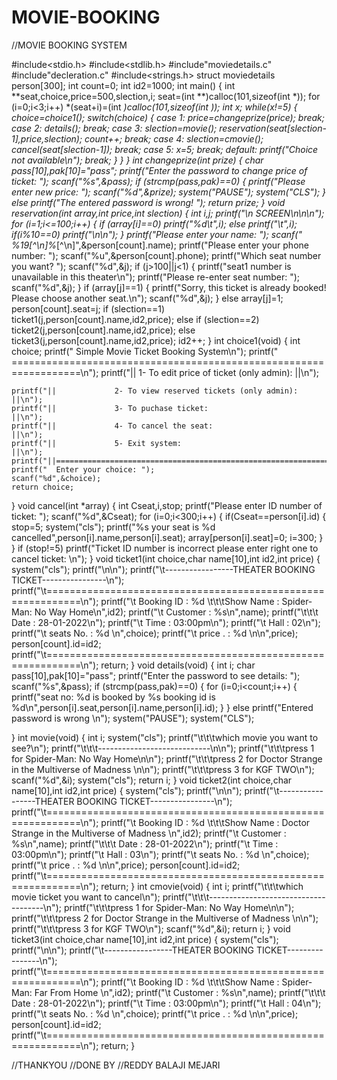 # MOVIE-BOOKING
//MOVIE BOOKING SYSTEM 

#include<stdio.h>
#include<stdlib.h>
#include"moviedetails.c"
#include"decleration.c"
#include<strings.h>
struct moviedetails person[300];
int count=0;
int id2=1000;
int main()
{
	int **seat,choice,price=500,slection,i;
	seat=(int **)calloc(101,sizeof(int *));
	for (i=0;i<3;i++)
		*(seat+i)=(int *)calloc(101,sizeof(int ));
	int x;
	while(x!=5)
	{
		choice=choice1();
		switch(choice)
		{
			case 1:
				price=changeprize(price);
				break;
			case 2:
				details();
				break;
			case 3:
				slection=movie();
				reservation(seat[slection-1],price,slection);
				count++;
				break;
			case 4:
				slection=cmovie();
				cancel(seat[slection-1]);
				break;
			case 5:
				x=5;
				break;
			default:
				printf("Choice not available\n");
				break;
		}
	}
}
int changeprize(int prize)
{
	char pass[10],pak[10]="pass";
	printf("Enter the password to change price of ticket: ");
	scanf("%s",&pass);
	if (strcmp(pass,pak)==0)
	{
		printf("Please enter new price: ");
		scanf("%d",&prize);
		system("PAUSE");
		system("CLS");
	}
	else
		printf("The entered password is wrong! ");
	return prize;
}
void reservation(int *array,int price,int slection)
{
		int i,j;
		printf("\n                                SCREEN\n\n\n");
		for (i=1;i<=100;i++)
		{
			if (array[i]==0)
				printf("%d\t",i);
			else
				printf("*\t",i);
			if(i%10==0)
				printf("\n\n");
		}
		printf("Please enter your name: ");
		scanf(" %19[^\n]%*[^\n]",&person[count].name);
		printf("Please enter your phone number: ");
		scanf("%u",&person[count].phone);
		printf("Which seat number you want? ");
		scanf("%d",&j);
		if (j>100||j<1)
			{
				printf("seat1 number is unavailable in this theater\n");
				printf("Please re-enter seat number: ");
				scanf("%d",&j);
			}
		if (array[j]==1)
			{
				printf("Sorry, this ticket is already booked! Please choose another seat.\n");
				scanf("%d",&j);
			}
		else
			array[j]=1;
		person[count].seat=j;
		if (slection==1)
			ticket1(j,person[count].name,id2,price);
		else if (slection==2)
			ticket2(j,person[count].name,id2,price);
		else
			ticket3(j,person[count].name,id2,price);
		id2++;
}
int choice1(void)
{
	int choice;
	printf("                 Simple Movie Ticket Booking System\n");
	printf(" ==================================================================\n");
	printf("||             1- To edit price of ticket (only admin):           ||\n");


	printf("||             2- To view reserved tickets (only admin):          ||\n");
	printf("||             3- To puchase ticket:                              ||\n");
	printf("||             4- To cancel the seat:                             ||\n");
	printf("||             5- Exit system:                                    ||\n");
	printf("||================================================================||\n");
	printf("  Enter your choice: ");
	scanf("%d",&choice);
	return choice;
}
void cancel(int *array)
{
      int Cseat,i,stop;
	  printf("Please enter ID number of ticket: ");
	  scanf("%d",&Cseat);
	  for (i=0;i<300;i++)
	  {
	  		if(Cseat==person[i].id)
	  		{
					 stop=5;
					 system("cls");
					 printf("%s your seat is %d cancelled",person[i].name,person[i].seat);
					 array[person[i].seat]=0;
					 i=300;
	  		}
	  }
	  if (stop!=5)
	  		printf("Ticket ID number is incorrect please enter right one to cancel ticket: \n");
}
void ticket1(int choice,char name[10],int id2,int price)
{
		system("cls");
		printf("\n\n");
        printf("\t-----------------THEATER BOOKING TICKET----------------\n");
        printf("\t============================================================\n");
        printf("\t Booking ID : %d \t\t\tShow Name : Spider-Man: No Way Home\n",id2);
        printf("\t Customer  : %s\n",name);
        printf("\t\t\t                              Date      : 28-01-2022\n");
        printf("\t                                              Time      : 03:00pm\n");
        printf("\t                                              Hall      : 02\n");
        printf("\t                                              seats No. : %d  \n",choice);
        printf("\t                                              price . : %d  \n\n",price);
		person[count].id=id2;
        printf("\t============================================================\n");
        return;
}
void details(void)
{
	int i;
	char pass[10],pak[10]="pass";
	printf("Enter the password to see details: ");
	scanf("%s",&pass);
	if (strcmp(pass,pak)==0)
	{
		for (i=0;i<count;i++)
		{
			printf("seat no: %d is booked by %s booking id is %d\n",person[i].seat,person[i].name,person[i].id);
		}
	}
	else
		printf("Entered password is wrong \n");
		system("PAUSE");
		system("CLS");

}
int movie(void)
{
	int i;
	system("cls");
	printf("\t\t\twhich movie you want to see?\n");
	printf("\t\t\t----------------------------\n\n");
	printf("\t\t\tpress 1 for Spider-Man: No Way Home\n\n");
	printf("\t\t\tpress 2 for Doctor Strange in the Multiverse of Madness \n\n");
	printf("\t\t\tpress 3 for KGF TWO\n");
	scanf("%d",&i);
	system("cls");
	return i;
}
void ticket2(int choice,char name[10],int id2,int price)
{
		system("cls");
		printf("\n\n");
        printf("\t-----------------THEATER BOOKING TICKET----------------\n");
        printf("\t============================================================\n");
        printf("\t Booking ID : %d \t\t\tShow Name : Doctor Strange in the Multiverse of Madness \n",id2);
        printf("\t Customer  : %s\n",name);
        printf("\t\t\t                              Date      : 28-01-2022\n");
        printf("\t                                              Time      : 03:00pm\n");
        printf("\t                                              Hall      : 03\n");
        printf("\t                                              seats No. : %d  \n",choice);
        printf("\t                                              price . : %d  \n\n",price);
        person[count].id=id2;
        printf("\t============================================================\n");
        return;
}
int cmovie(void)
{
	int i;
	printf("\t\t\twhich movie ticket you want to cancel\n");
	printf("\t\t\t-------------------------------------\n");
	printf("\t\t\tpress 1 for Spider-Man: No Way Home\n\n");
	printf("\t\t\tpress 2 for Doctor Strange in the Multiverse of Madness \n\n");
	printf("\t\t\tpress 3 for KGF TWO\n");
	scanf("%d",&i);
	return i;
}
void ticket3(int choice,char name[10],int id2,int price)
{
		system("cls");
		printf("\n\n");
        printf("\t-----------------THEATER BOOKING TICKET----------------\n");
        printf("\t============================================================\n");
        printf("\t Booking ID : %d \t\t\tShow Name : Spider-Man: Far From Home \n",id2);
        printf("\t Customer  : %s\n",name);
        printf("\t\t\t                              Date      : 28-01-2022\n");
        printf("\t                                              Time      : 03:00pm\n");
        printf("\t                                              Hall      : 04\n");
        printf("\t                                              seats No. : %d  \n",choice);
        printf("\t                                              price . : %d  \n\n",price);
        person[count].id=id2;
        printf("\t============================================================\n");
        return;
}


//THANKYOU 
//DONE BY 
//REDDY BALAJI MEJARI
